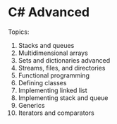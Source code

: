# C# Advanced
Topics: 

1.	Stacks and queues  
2.	Multidimensional arrays  
3.	Sets and dictionaries advanced 
4.	Streams, files, and directories
5.	Functional programming
6.	Defining classes
7.	Implementing linked list
8.	Implementing stack and queue
9.	Generics  
10.	Iterators and comparators
